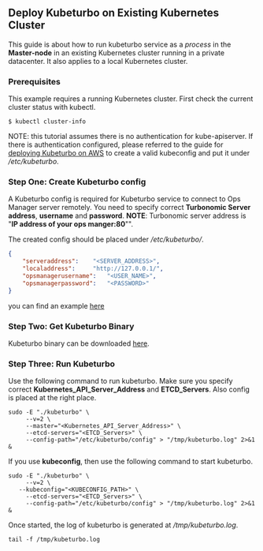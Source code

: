 ## Deploy Kubeturbo on Existing Kubernetes Cluster

This guide is about how to run kubeturbo service as a *process* in the **Master-node** in an existing Kubernetes cluster running in a private datacenter. It also applies to a local Kubernetes cluster.

### Prerequisites
This example requires a running Kubernetes cluster. First check the current cluster status with kubectl.

```console
$ kubectl cluster-info
```

NOTE: this tutorial assumes there is no authentication for kube-apiserver. If there is authentication configured, please referred to the guide for [deploying Kubeturbo on AWS](https://github.com/vmturbo/kubeturbo/blob/master/deploy/kubeturbo-for-aws/README.md#step-one-create-kubeconfig) to create a valid kubeconfig and put it under */etc/kubeturbo*.

### Step One: Create Kubeturbo config

A Kubeturbo config is required for Kubeturbo service to connect to Ops Manager server remotely. You need to specify correct **Turbonomic Server address**, **username** and **password**.
**NOTE**: Turbonomic server address is "**IP address of your ops manger:80**"".

The created config should be placed under */etc/kubeturbo/*.

```json
{
	"serveraddress":	"<SERVER_ADDRESS>",
	"localaddress":		"http://127.0.0.1/",
	"opsmanagerusername": 	"<USER_NAME>",
	"opsmanagerpassword": 	"<PASSWORD>"
}
```
you can find an example [here](https://raw.githubusercontent.com/vmturbo/kubeturbo/master/deploy/config)

### Step Two: Get Kubeturbo Binary

Kubeturbo binary can be downloaded [here](https://github.com/vmturbo/kubeturbo/raw/master/deploy/run-as-process/kubeturbo).

### Step Three:  Run Kubeturbo

Use the following command to run kubeturbo. Make sure you specify correct **Kubernetes_API_Server_Address** and **ETCD_Servers**. Also config is placed at the right place.

```console
sudo -E "./kubeturbo" \
	 --v=2 \
	 --master="<Kubernetes_API_Server_Address>" \
	 --etcd-servers="<ETCD_Servers>" \
	 --config-path="/etc/kubeturbo/config" > "/tmp/kubeturbo.log" 2>&1 &
```

If you use **kubeconfig**, then use the following command to start kubeturbo.
```console
sudo -E "./kubeturbo" \
	 --v=2 \
   --kubeconfig="<KUBECONFIG_PATH>" \
	 --etcd-servers="<ETCD_Servers>" \
	 --config-path="/etc/kubeturbo/config" > "/tmp/kubeturbo.log" 2>&1 &
```

Once started, the log of kubeturbo is generated at */tmp/kubeturbo.log*.

```console
tail -f /tmp/kubeturbo.log
```
